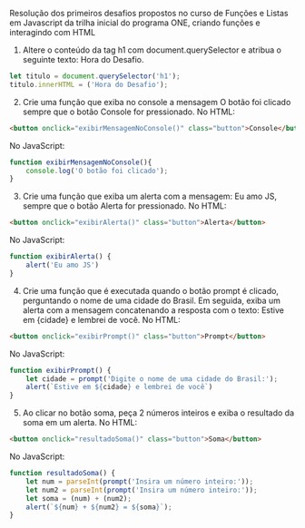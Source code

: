 Resolução dos primeiros desafios propostos no curso de Funções e Listas em Javascript da trilha inicial do programa ONE, criando funções e interagindo com HTML

1. Altere o conteúdo da tag h1 com document.querySelector e atribua o seguinte texto: Hora do Desafio.
```JavaScript
let titulo = document.querySelector('h1');
titulo.innerHTML = ('Hora do Desafio');
```
2. Crie uma função que exiba no console a mensagem O botão foi clicado sempre que o botão Console for pressionado.
No HTML:
```HTML
<button onclick="exibirMensagemNoConsole()" class="button">Console</button>
```
No JavaScript:
```JavaScript
function exibirMensagemNoConsole(){
    console.log('O botão foi clicado');
}
```
3. Crie uma função que exiba um alerta com a mensagem: Eu amo JS, sempre que o botão Alerta for pressionado.
No HTML:
```HTML
<button onclick="exibirAlerta()" class="button">Alerta</button>
```
No JavaScript:
```JavaScript
function exibirAlerta() {
    alert('Eu amo JS')
}
```
4. Crie uma função que é executada quando o botão prompt é clicado, perguntando o nome de uma cidade do Brasil. Em seguida, exiba um alerta com a mensagem concatenando a resposta com o texto: Estive em {cidade} e lembrei de você.
No HTML:
```HTML
<button onclick="exibirPrompt()" class="button">Prompt</button>
```
No JavaScript:
```JavaScript
function exibirPrompt() {
    let cidade = prompt('Digite o nome de uma cidade do Brasil:');
    alert(`Estive em ${cidade} e lembrei de você`)
}
```
5. Ao clicar no botão soma, peça 2 números inteiros e exiba o resultado da soma em um alerta.
No HTML:
```HTML
<button onclick="resultadoSoma()" class="button">Soma</button>
```
No JavaScript:
```JavaScript
function resultadoSoma() {
    let num = parseInt(prompt('Insira um número inteiro:'));
    let num2 = parseInt(prompt('Insira um número inteiro:'));
    let soma = (num) + (num2);
    alert(`${num} + ${num2} = ${soma}`);
}
```
